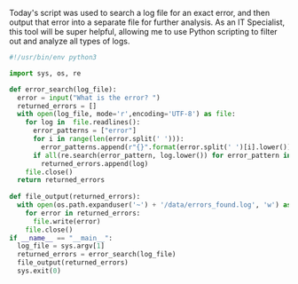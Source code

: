 Today's script was used to search a log file for an exact error, and then output that error into a separate file for further analysis. As an IT Specialist, this tool will be super helpful, allowing me to use Python scripting to filter out and analyze all types of logs.

```Python
#!/usr/bin/env python3

import sys, os, re

def error_search(log_file):
  error = input("What is the error? ")
  returned_errors = []
  with open(log_file, mode='r',encoding='UTF-8') as file:
    for log in  file.readlines():
      error_patterns = ["error"]
      for i in range(len(error.split(' '))):
        error_patterns.append(r"{}".format(error.split(' ')[i].lower()))
      if all(re.search(error_pattern, log.lower()) for error_pattern in error_patterns):
        returned_errors.append(log)
    file.close()
  return returned_errors
  
def file_output(returned_errors):
  with open(os.path.expanduser('~') + '/data/errors_found.log', 'w') as file:
    for error in returned_errors:
      file.write(error)
    file.close()
if __name__ == "__main__":
  log_file = sys.argv[1]
  returned_errors = error_search(log_file)
  file_output(returned_errors)
  sys.exit(0)
```